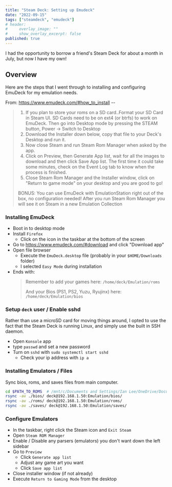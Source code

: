 ```yaml
---
title: "Steam Deck: Setting up Emudeck"
date: "2022-09-15"
tags: ["steamdeck", "emudeck"]
# header:
#     overlay_image: ""
#     show_overlay_excerpt: false
published: true
---
```


I had the opportunity to borrow a friend's Steam Deck for about a month in July, but now I have my own!

## Overview

Here are the steps that I went through to installing and configuring EmuDeck for my emulation needs.

From: <https://www.emudeck.com/#how_to_install> --

> 1. If you plan to store your roms on a SD card..Format your SD Card in Steam UI. SD Cards need to be on ext4 (or btrfs) to work on EmuDeck. Then go into Desktop mode by pressing the STEAM button, Power -> Switch to Desktop
> 2. Download the Installer down below, copy that file to your Deck's Desktop and run it.
> 3. Now close Steam and run Steam Rom Manager when asked by the app.
> 4. Click on Preview, then Generate App list, wait for all the images to download and then click Save App list. The first time it could take some minutes, check on the Event Log tab to know when the process is finished.
> 5. Close Steam Rom Manager and the Installer window, click on "Return to game mode" on your desktop and you are good to go!
>
> BONUS: You can use EmuDeck with EmulationStation right out of the box, no configuration needed! After you run Steam Rom Manager you will see it on Steam in a new Emulation Collection

### Installing EmuDeck

- Boot in to desktop mode
- Install `Firefox`
    - Click on the icon in the taskbar at the bottom of the screen
- Go to <https://www.emudeck.com/#download> and click "Download app"
- Open file browser
    - Execute the `EmuDeck.desktop` file (probably in your `$HOME/Downloads` folder)
    - I selected `Easy Mode` during installation
- Ends with:
    > Remember to add your games here:
    > `/home/deck/Emulation/roms`
    >
    > And your Bios (PS1, PS2, Yuzu, Ryujinx) here:
    > `/home/deck/Emulation/bios`


### Setup `deck` user / Enable sshd

Rather than use a microSD card for moving things around, I opted to use the fact that the Steam Deck is running Linux, and simply use the built in SSH daemon.

- Open `Konsole` app
- type `passwd` and set a new password
- Turn on `sshd` with `sudo systemctl start sshd`
    - Check your ip address with `ip a`

### Installing Emulators / Files

Sync bios, roms, and saves files from main computer.

```bash
cd $PATH_TO_ROMS  # /mnt/c/Documents and Settings/Ian Lee/OneDrive/Documents/Emulation/
rsync -av ./bios/ deck@192.168.1.50:Emulation/bios/
rsync -av ./roms/ deck@192.168.1.50:Emulation/roms/
rsync -av ./saves/ deck@192.168.1.50:Emulation/saves/
```

### Configure Emulators

- In the taskbar, right click the Steam icon and `Exit Steam`
- Open `Steam ROM Manager`
- Enable / Disable any parsers (emulators) you don't want down the left sidebar
- Go to `Preview`
    - Click `Generate app list`
    - Adjust any game art you want
    - Click `Save app list`
- Close installer window (if not already)
- Execute `Return to Gaming Mode` from the desktop
